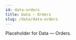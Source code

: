 ```yaml
---
id: data-orders
title: Data — Orders
slug: /data/data-orders
---
```


Placeholder for Data — Orders.
